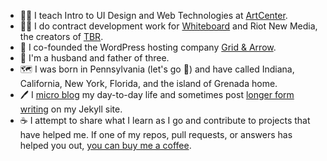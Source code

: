 - 👨‍🏫 I teach Intro to UI Design and Web Technologies at [ArtCenter](https://www.artcenter.edu/).
- 👨‍💻 I do contract development work for [Whiteboard](https://www.whiteboard.is) and Riot New Media, the creators of [TBR](https://mytbr.co).
- 🔌 I co-founded the WordPress hosting company [Grid & Arrow](https://gridandarrow.com).
- 🏡 I'm a husband and father of three.
- 🗺 I was born in Pennsylvania (let's go 🐧) and have called Indiana, California, New York, Florida, and the island of Grenada home.
- 🖊 I [micro blog](https://micro.tylerpaulson.com/) my day-to-day life and sometimes post [longer form writing](https://writing.tylerpaulson.com) on my Jekyll site.
- ☕️ I attempt to share what I learn as I go and contribute to projects that have helped me. If one of my repos, pull requests, or answers has helped you out, [you can buy me a coffee](https://www.buymeacoffee.com/tpaulson).
